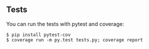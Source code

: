 ## Tests

You can run the tests with pytest and coverage:

```console
$ pip install pytest-cov
$ coverage run -m py.test tests.py; coverage report
```
